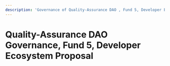 ```yaml
---
description: 'Governance of Quality-Assurance DAO , Fund 5, Developer Ecosystem Proposal'
---
```


# Quality-Assurance DAO Governance, Fund 5, Developer Ecosystem Proposal

